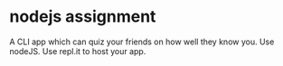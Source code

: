 # nodejs assignment

A CLI app which can quiz your friends on how well they know you. Use nodeJS. Use repl.it to host your app.